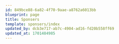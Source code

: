 ```yaml
---
id: 849bce88-6a82-4f70-9aae-a8762a6013bb
blueprint: page
title: Sponsers
template: sponsers/index
updated_by: dcb3e717-ab7c-4904-ad16-fd20b558ff69
updated_at: 1701484985
---
```

